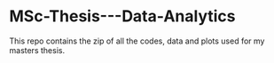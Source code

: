# MSc-Thesis---Data-Analytics
This repo contains the zip of all the codes, data and plots used for my masters thesis. 
